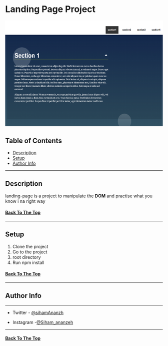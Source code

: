# Landing Page Project



![websie-main-section](image/landingPage.png)

## Table of Contents
- [Description](#description)
- [Setup](#setup)
- [Author Info](#author-info)


 ---


## Description
 landing-page is a project to manipulate the **DOM** and practise what you know i na right way

#### [Back To The Top](#landing-page-project)
 ----------- 

## Setup
 
1. Clone the project
2. Go to the project 
3. root directory
4. Run npm install
   

#### [Back To The Top](#landing-page-project)

 ----------- 



## Author Info
---
* Twitter  - [@sihamAnanzh](https://mobile.twitter.com)

* Instagram -[@Siham_ananzeh](https://mobile.twitter.com)


---

#### [Back To The Top](#landing-page-project)














